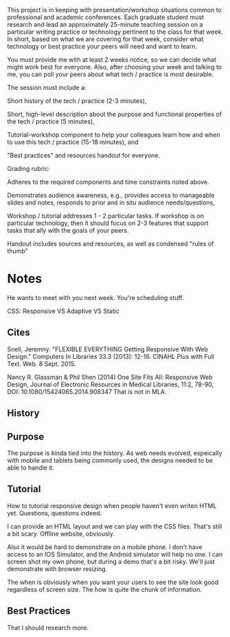 This project is in keeping with presentation/workshop situations common to professional and academic conferences. Each graduate student must research and lead an approximately 25-minute teaching session on a particular writing practice or technology pertinent to the class for that week. In short, based on what we are covering for that week, consider what technology or best practice your peers will need and want to learn.

You must provide me with at least 2 weeks notice, so we can decide what might work best for everyone. Also, after choosing your week and talking to me, you can poll your peers about what tech / practice is most desirable.

The session must include a:

Short history of the tech / practice (2-3 minutes),

Short, high-level description about the purpose and functional properties of the tech / practice (5 minutes),

Tutorial-workshop component to help your colleagues learn how and when to use this tech / practice (15-18 minutes), and

"Best practices" and resources handout for everyone.


Grading rubric:

Adheres to the required components and time constraints noted above.

Demonstrates audience awareness, e.g., provides access to manageable slides and notes, responds to prior and in situ audience needs/questions,

Workshop / tutorial addresses 1 - 2 particular tasks. If workshop is on particular technology, then it should focus on 2-3 features that support tasks that ally with the goals of your peers.

Handout includes sources and resources, as well as condensed "rules of thumb"

# Notes

He wants to meet with you next week. You're scheduling stuff.


CSS: Responsive VS Adaptive VS Static

## Cites

Snell, Jeremny. "FLEXIBLE EVERYTHING Getting Responsive With Web Design." Computers In Libraries 33.3 (2013): 12-16. CINAHL Plus with Full Text. Web. 8 Sept. 2015.

Nancy R. Glassman & Phil Shen (2014) One Site Fits All: Responsive Web Design, Journal of Electronic Resources in Medical Libraries, 11:2, 78-90, DOI: 10.1080/15424065.2014.908347     That is not in MLA.

## History

## Purpose

The purpose is kinda tied into the history. As web needs evolved, espeically with mobile and tablets being commonly used, the designs needed to be able to handle it. 

## Tutorial

How to tutorial responsive design when people haven't even writen HTML yet. Questions, questions indeed.

I can provide an HTML layout and we can play with the CSS files. That's still a bit scary. Offline website, obviously. 

Also it would be hard to demonstrate on a mobile phone. I don't have access to an IOS Simulator, and the Android simulator will help no one. I can screen shot my own phone, but during a demo that's a bit risky. We'll just demonstrate with browser resizing.

The when is obviously when you want your users to see the site look good regardless of screen size. The how is quite the chunk of information.

## Best Practices

That I should research more.
